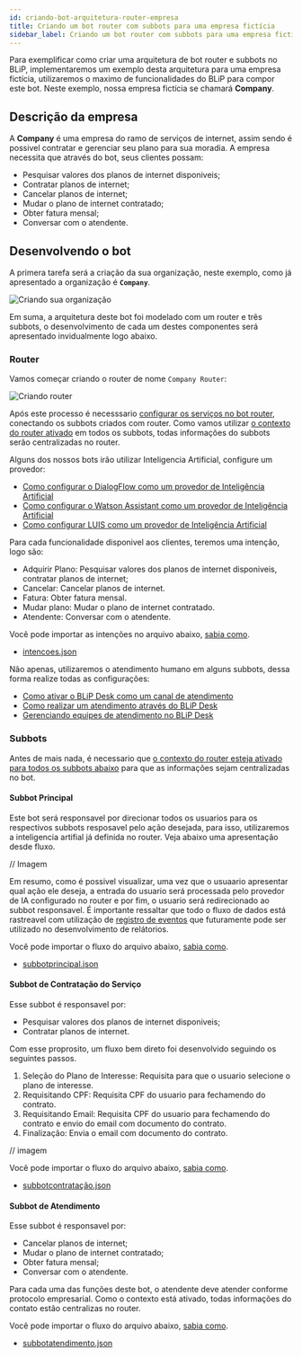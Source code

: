 ```yaml
---
id: criando-bot-arquitetura-router-empresa
title: Criando um bot router com subbots para uma empresa fictícia
sidebar_label: Criando um bot router com subbots para uma empresa fictícia
---
```


Para exemplificar como criar uma arquitetura de bot router e subbots no BLiP, implementaremos um exemplo desta arquitetura para uma empresa fictícia, utilizaremos o maximo de funcionalidades do BLiP para compor este bot. Neste exemplo, nossa empresa fictícia se chamará **Company**.

## Descrição da empresa

A **Company** é uma empresa do ramo de serviços de internet, assim sendo é possivel contratar e gerenciar seu plano para sua moradia. A empresa necessita que através do bot, seus clientes possam:

* Pesquisar valores dos planos de internet disponiveis;
* Contratar planos de internet;
* Cancelar planos de internet;
* Mudar o plano de internet contratado;
* Obter fatura mensal;
* Conversar com o atendente.

## Desenvolvendo o bot

A primera tarefa será a criação da sua organização, neste exemplo, como já apresentado a organização é **`Company`**.

![Criando sua organização](/img/router/criando-bot-arquitetura-router-empresa-1.png)
<br>

Em suma, a arquitetura deste bot foi modelado com um router e três subbots, o desenvolvimento de cada um destes componentes será apresentado invidualmente logo abaixo.

### Router
Vamos começar criando o router de nome `Company Router`:

![Criando router](/img/router/criando-bot-arquitetura-router-empresa-2.png)

Após este processo é necesssario [configurar os serviços no bot router](criando-bot-com-3-subbots#passo-5-configurando-os-servicos-no-bot-router), conectando os subbots criados com router. Como vamos utilizar [o contexto do router ativado](recuperando-infomacoes-contatos-subbots#contexto-do-roteador-ativado) em todos os subbots, todas informações do subbots serão centralizadas no router. 

Alguns dos nossos bots irão utilizar Inteligencia Artificial, configure um provedor:

* [Como configurar o DialogFlow como um provedor de Inteligência Artificial](../ai/nlp/como-configurar-dialogflow)
* [Como configurar o Watson Assistant como um provedor de Inteligência Artificial](../ai/nlp/como-configurar-watson)
* [Como configurar LUIS como um provedor de Inteligência Artificial](../ai/nlp/como-configurar-luis)

Para cada funcionalidade disponivel aos clientes, teremos uma intenção, logo são: 

* Adquirir Plano: Pesquisar valores dos planos de internet disponiveis, contratar planos de internet;
* Cancelar: Cancelar planos de internet.
* Fatura:  Obter fatura mensal.
* Mudar plano: Mudar o plano de internet contratado.
* Atendente: Conversar com o atendente.

Você pode importar as intenções no arquivo abaixo, [sabia como](../nlp/como-exportar-base-conhecimento).

* [intencoes.json]()

Não apenas, utilizaremos o atendimento humano em alguns subbots, dessa forma realize todas as configurações:

* [Como ativar o BLiP Desk como um canal de atendimento](../helpdesk/blipdesk/como-ativar-blip-desk-canal)
* [Como realizar um atendimento através do BLiP Desk](../blipdesk/como-realizar-um-atendimento-atraves-do-blip-desk)
* [Gerenciando equipes de atendimento no BLiP Desk](../helpdesk/blipdesk/gerenciamento-equipes)



### Subbots
Antes de mais nada, é necessario que [o contexto do router esteja ativado para todos os subbots abaixo](recuperando-infomacoes-contatos-subbots#contexto-do-roteador-ativado) para que as informações sejam centralizadas no bot.

#### Subbot Principal 

Este bot será responsavel por direcionar todos os usuarios para os respectivos subbots resposavel pelo ação desejada, para isso, utilizaremos a inteligencia artifial já definida no router. Veja abaixo uma apresentação desde fluxo.

// Imagem

Em resumo, como é possivel visualizar, uma vez que o usuaario apresentar qual ação ele deseja, a entrada do usuario será processada pelo provedor de IA configurado no router e por fim, o usuario será redirecionado ao subbot responsavel. É importante ressaltar que todo o fluxo de dados está rastreavel com utilização de [registro de eventos](../builder/acao-registro-evento) que futuramente pode ser utilizado no desenvolvimento de relátorios.

Você pode importar o fluxo do arquivo abaixo, [sabia como](../builder/importando-o-fluxo-de-um-bot-no-builder).
* [subbotprincipal.json]()

#### Subbot de Contratação do Serviço

Esse subbot é responsavel por:

* Pesquisar valores dos planos de internet disponiveis;
* Contratar planos de internet.

Com esse proprosito, um fluxo bem direto foi desenvolvido seguindo os seguintes passos.

1. Seleção do Plano de Interesse: Requisita para que o usuario selecione o plano de interesse.
2. Requisitando CPF: Requisita CPF do usuario para fechamendo do contrato.
3. Requisitando Email: Requisita CPF do usuario para fechamendo do contrato e envio do email com documento do contrato.
4. Finalização: Envia o email com documento do contrato.

// imagem

Você pode importar o fluxo do arquivo abaixo, [sabia como](../builder/importando-o-fluxo-de-um-bot-no-builder).
* [subbotcontratação.json]()

#### Subbot de Atendimento

Esse subbot é responsavel por:

* Cancelar planos de internet;
* Mudar o plano de internet contratado;
* Obter fatura mensal;
* Conversar com o atendente.


Para cada uma das funções deste bot, o atendente deve atender conforme protocolo empresarial. Como o contexto está ativado, todas informações do contato estão centralizas no router.


Você pode importar o fluxo do arquivo abaixo, [sabia como](../builder/importando-o-fluxo-de-um-bot-no-builder).
* [subbotatendimento.json]()